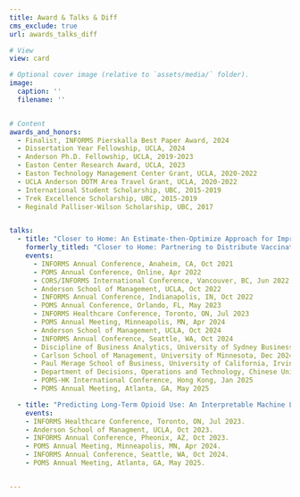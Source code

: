 ```yaml
---
title: Award & Talks & Diff
cms_exclude: true
url: awards_talks_diff

# View
view: card

# Optional cover image (relative to `assets/media/` folder).
image:
  caption: ''
  filename: ''


# Content
awards_and_honors:
  - Finalist, INFORMS Pierskalla Best Paper Award, 2024
  - Dissertation Year Fellowship, UCLA, 2024
  - Anderson Ph.D. Fellowship, UCLA, 2019-2023
  - Easton Center Research Award, UCLA, 2023
  - Easton Technology Management Center Grant, UCLA, 2020-2022
  - UCLA Anderson DOTM Area Travel Grant, UCLA, 2020-2022
  - International Student Scholarship, UBC, 2015-2019
  - Trek Excellence Scholarship, UBC, 2015-2019
  - Reginald Palliser-Wilson Scholarship, UBC, 2017


talks:
  - title: "Closer to Home: An Estimate-then-Optimize Approach for Improving Access to Healthcare Services"
    formerly_titled: "Closer to Home: Partnering to Distribute Vaccinations under Spatially Heterogeneous Demand"
    events:
      - INFORMS Annual Conference, Anaheim, CA, Oct 2021
      - POMS Annual Conference, Online, Apr 2022
      - CORS/INFORMS International Conference, Vancouver, BC, Jun 2022
      - Anderson School of Management, UCLA, Oct 2022
      - INFORMS Annual Conference, Indianapolis, IN, Oct 2022
      - POMS Annual Conference, Orlando, FL, May 2023
      - INFORMS Healthcare Conference, Toronto, ON, Jul 2023
      - POMS Annual Meeting, Minneapolis, MN, Apr 2024
      - Anderson School of Management, UCLA, Oct 2024
      - INFORMS Annual Conference, Seattle, WA, Oct 2024
      - Discipline of Business Analytics, University of Sydney Business School, Nov 2024
      - Carlson School of Management, University of Minnesota, Dec 2024
      - Paul Merage School of Business, University of California, Irvine, Dec 2024
      - Department of Decisions, Operations and Technology, Chinese University of Hong Kong, Dec 2024
      - POMS-HK International Conference, Hong Kong, Jan 2025
      - POMS Annual Meeting, Atlanta, GA, May 2025

  - title: "Predicting Long-Term Opioid Use: An Interpretable Machine Learning Approach"
    events: 
    - INFORMS Healthcare Conference, Toronto, ON, Jul 2023.
    - Anderson School of Managment, UCLA, Oct 2023.
    - INFORMS Annual Conference, Pheonix, AZ, Oct 2023.
    - POMS Annual Meeting, Minneapolis, MN, Apr 2024.
    - INFORMS Annual Conference, Seattle, WA, Oct 2024.
    - POMS Annual Meeting, Atlanta, GA, May 2025.


---
```



